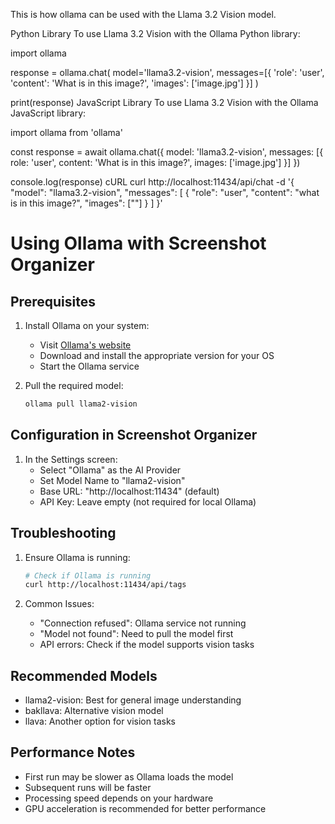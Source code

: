 This is how ollama can be used with the Llama 3.2 Vision model.

Python Library
To use Llama 3.2 Vision with the Ollama Python library:

import ollama

response = ollama.chat(
    model='llama3.2-vision',
    messages=[{
        'role': 'user',
        'content': 'What is in this image?',
        'images': ['image.jpg']
    }]
)

print(response)
JavaScript Library
To use Llama 3.2 Vision with the Ollama JavaScript library:

import ollama from 'ollama'

const response = await ollama.chat({
  model: 'llama3.2-vision',
  messages: [{
    role: 'user',
    content: 'What is in this image?',
    images: ['image.jpg']
  }]
})

console.log(response)
cURL
curl http://localhost:11434/api/chat -d '{
  "model": "llama3.2-vision",
  "messages": [
    {
      "role": "user",
      "content": "what is in this image?",
      "images": ["<base64-encoded image data>"]
    }
  ]
}'

# Using Ollama with Screenshot Organizer

## Prerequisites

1. Install Ollama on your system:
   - Visit [Ollama's website](https://ollama.ai)
   - Download and install the appropriate version for your OS
   - Start the Ollama service

2. Pull the required model:
   ```bash
   ollama pull llama2-vision
   ```

## Configuration in Screenshot Organizer

1. In the Settings screen:
   - Select "Ollama" as the AI Provider
   - Set Model Name to "llama2-vision"
   - Base URL: "http://localhost:11434" (default)
   - API Key: Leave empty (not required for local Ollama)

## Troubleshooting

1. Ensure Ollama is running:
   ```bash
   # Check if Ollama is running
   curl http://localhost:11434/api/tags
   ```

2. Common Issues:
   - "Connection refused": Ollama service not running
   - "Model not found": Need to pull the model first
   - API errors: Check if the model supports vision tasks

## Recommended Models

- llama2-vision: Best for general image understanding
- bakllava: Alternative vision model
- llava: Another option for vision tasks

## Performance Notes

- First run may be slower as Ollama loads the model
- Subsequent runs will be faster
- Processing speed depends on your hardware
- GPU acceleration is recommended for better performance